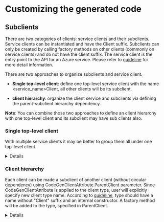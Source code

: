 # Customizing the generated code

## Subclients

There are two categories of clients: service clients and their subclients. Service clients can be instantiated and have the Client suffix. Subclients can only be created by calling factory methods on other clients (commonly on service clients) and do not have the client suffix. The service client is the entry point to the API for an Azure service. Please refer to [guideline](https://azure.github.io/azure-sdk/dotnet_introduction.html#dotnet-subclients) for more detail information.

There are two approaches to organize subclients and service client.

- **Single top-level client**: define one top-level service client with the name <service_name>Client, all other clients will be its subclient.

- **client hierarchy**: organize the client service and subclients via defining the parent-subclient hierarchy dependency.

**Note**: You can combine those two approaches to define an client hierarchy with one top-level client and its subclient may have sub clients also. 

### Single top-level client

With multiple service clients it may be better to group them all under one top-level client.

<details>

**Generated code before:**

``` C#
//Generated\RootClient.cs
namespace Azure.Service.SubClients
{
    public partial class RootClient
    {
        public RootClient(string cachedParameter, AzureKeyCredential credential, Uri endpoint = null, SubClientsClientOptions options = null){}
    }
}

//Generated\ParameterClient.cs
namespace Azure.Service.SubClients
{
    public partial class ParameterClient
    {
        public ParameterClient(AzureKeyCredential credential, Uri endpoint = null, SubClientsClientOptions options = null){}
    }
}
```

**Add customize configuration (set single-top-level-client):**

``` md
### AutoRest Configuration
> see https://aka.ms/autorest

``` yaml
namespace: Azure.Service.SubClients
input-file: $(this-folder)/SubClients.json
data-plane: true
security: AzureKey
security-header-name: Fake-Subscription-Key
single-top-level-client: true

```

**Generated code after:**

``` diff
//Add Top-level-client Generated\SubClientsClient.cs
namespace Azure.Service.SubClients
{
+   public partial class SubClientsClient
    {
        private const string AuthorizationHeader = "Fake-Subscription-Key";
        private readonly AzureKeyCredential _keyCredential;
        private readonly HttpPipeline _pipeline;
        private readonly Uri _endpoint;

        /// <summary> The ClientDiagnostics is used to provide tracing support for the client library. </summary>
        internal ClientDiagnostics ClientDiagnostics { get; }

        /// <summary> The HTTP pipeline for sending and receiving REST requests and responses. </summary>
        public virtual HttpPipeline Pipeline => _pipeline;

        /// <summary> Initializes a new instance of SubClientsClient for mocking. </summary>
        protected SubClientsClient()
        {
        }

        /// <summary> Initializes a new instance of SubClientsClient. </summary>
        /// <param name="credential"> A credential used to authenticate to an Azure Service. </param>
        /// <param name="endpoint"> server parameter. </param>
        /// <param name="options"> The options for configuring the client. </param>
        /// <exception cref="ArgumentNullException"> <paramref name="credential"/> is null. </exception>
        public SubClientsClient(AzureKeyCredential credential, Uri endpoint = null, SubClientsClientOptions options = null)
        {
            Argument.AssertNotNull(credential, nameof(credential));
            endpoint ??= new Uri("http://localhost:3000");
            options ??= new SubClientsClientOptions();

            ClientDiagnostics = new ClientDiagnostics(options);
            _keyCredential = credential;
            _pipeline = HttpPipelineBuilder.Build(options, Array.Empty<HttpPipelinePolicy>(), new HttpPipelinePolicy[] { new AzureKeyCredentialPolicy(_keyCredential, AuthorizationHeader) }, new ResponseClassifier());
            _endpoint = endpoint;
        }

        private Parameter _cachedParameter;

        /// <summary> Initializes a new instance of Root. </summary>
        /// <param name="cachedParameter"> The String to use. </param>
        /// <exception cref="ArgumentNullException"> <paramref name="cachedParameter"/> is null. </exception>
        /// <exception cref="ArgumentException"> <paramref name="cachedParameter"/> is an empty string, and was expected to be non-empty. </exception>
        public virtual Root GetRootClient(string cachedParameter)
        {
            Argument.AssertNotNullOrEmpty(cachedParameter, nameof(cachedParameter));

            return new Root(ClientDiagnostics, _pipeline, _keyCredential, cachedParameter, _endpoint);
        }

        /// <summary> Initializes a new instance of Parameter. </summary>
        public virtual Parameter GetParameterClient()
        {
            return Volatile.Read(ref _cachedParameter) ?? Interlocked.CompareExchange(ref _cachedParameter, new Parameter(ClientDiagnostics, _pipeline, _keyCredential, _endpoint), null) ?? _cachedParameter;
        }
    }
}

// SubClient: Root Generated\Root.cs
namespace Azure.Service.SubClients
{
-   public partial class RootClient
+   public partial class Root
    {
-       protected RootClient(){}
+       protected Root(){}
-       public RootClient(string cachedParameter, AzureKeyCredential credential, Uri endpoint = null, SubClientsClientOptions options = null){}
+       internal Root(ClientDiagnostics clientDiagnostics, HttpPipeline pipeline, AzureKeyCredential keyCredential, string cachedParameter, Uri endpoint){}
    }
}

//subclient: Parameter Generated\Parameter.cs
namespace Azure.Service.SubClients
{
-   public partial class ParameterClient
+   public partial class Parameter
    {
-       protected ParameterClient()
+       protected Parameter()
-       public ParameterClient(AzureKeyCredential credential, Uri endpoint = null, SubClientsClientOptions options = null){}
+       internal Parameter(ClientDiagnostics clientDiagnostics, HttpPipeline pipeline, AzureKeyCredential keyCredential, Uri endpoint) {}
    }
}

```

</details>

### Client hierarchy

Each client can be made a subclient of another client (without circular dependency) using CodeGenClientAttribute.ParentClient parameter.
Since CodeGenClientAttribute is applied to the client type, user will explicitly specify new client type name. According to [guideline](https://azure.github.io/azure-sdk/dotnet_introduction.html#dotnet-subclients), type should have a name without "Client" suffix and an internal constructor. A factory method will be added to the type, specified in ParentClient.

<details>

**Generated code before:**

``` C#
//Generated\RootClient.cs
namespace Azure.Service.SubClients
{
    public partial class RootClient
    {
        public RootClient(string cachedParameter, AzureKeyCredential credential, Uri endpoint = null, SubClientsClientOptions options = null){}
    }
}

//Generated\ParameterClient.cs
namespace Azure.Service.SubClients
{
    public partial class ParameterClient
    {
        public ParameterClient(AzureKeyCredential credential, Uri endpoint = null, SubClientsClientOptions options = null){}
    }
}
```

**Add client hierarchy customization (Customizations.cs):**

```C#

//Customizations.cs
using Azure.Core;

namespace Azure.Service.SubClients
{
    [CodeGenClient("ParameterClient", ParentClient = typeof(RootClient))]
    public partial class Parameter { }
}
```

**Generated code after:**

```diff
namespace Azure.Service.SubClients
{
-   public partial class SubClientsClientOptions : ClientOptions{}
+   public partial class RootClientOptions : ClientOptions{}
}
//Parent client: RootClient Generated\RootClient.cs
namespace Azure.Service.SubClients
{
    public partial class RootClient
    {
-        public RootClient(string cachedParameter, AzureKeyCredential credential, Uri endpoint = null, SubClientsClientOptions options = null)
+        public RootClient(string cachedParameter, AzureKeyCredential credential, Uri endpoint = null, RootClientOptions options = null)
         {
             Argument.AssertNotNullOrEmpty(cachedParameter, nameof(cachedParameter));
             Argument.AssertNotNull(credential, nameof(credential));
             endpoint ??= new Uri("http://localhost:3000");
-            options ??= new SubClientsClientOptions();
+            options ??= new RootClientOptions();

             ClientDiagnostics = new ClientDiagnostics(options);
             _keyCredential = credential;
             
         }

+        private Parameter _cachedParameter0;
+
+        /// <summary> Initializes a new instance of Parameter. </summary>
+        public virtual Parameter GetParameterClient()
+        {
+            return Volatile.Read(ref _cachedParameter0) ?? Interlocked.CompareExchange(ref _cachedParameter0, new Parameter(ClientDiagnostics, _pipeline, _keyCredential, _endpoint), null) ?? _cachedParameter0;
+        }
+
    }
}

//Sub client: Parameter Generated\Parameter.cs
namespace Azure.Service.SubClients
{
-   public partial class ParameterClient
+   public partial class Parameter
    {
-       protected ParameterClient(){}
+       protected Parameter(){}
-       public ParameterClient(AzureKeyCredential credential, Uri endpoint = null, SubClientsClientOptions options = null){}
+       internal Parameter(ClientDiagnostics clientDiagnostics, HttpPipeline pipeline, AzureKeyCredential keyCredential, Uri endpoint){}
    }
}

```

</details>
